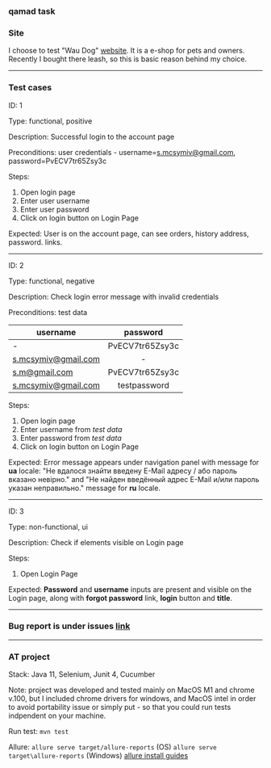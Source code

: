 ### qamad task
### Site
I choose to test "Wau Dog" [website](https://waudog.ua/). It is a e-shop for pets and owners. 
Recently I bought there leash, so this is basic reason behind my choice.  

***
### Test cases
ID: 1 

Type: functional, positive

Description: Successful login to the account page

Preconditions: user credentials - username=s.mcsymiv@gmail.com, password=PvECV7tr65Zsy3c

Steps: 
1. Open login page
2. Enter user username
3. Enter user password
4. Click on login button on Login Page

Expected: User is on the account page, can see orders, history address, password. links.
     
---
ID: 2

Type: functional, negative

Description: Check login error message with invalid credentials

Preconditions: test data
     
| username            | password        |
| --------------------|:---------------:|
| -                   | PvECV7tr65Zsy3c |
| s.mcsymiv@gmail.com | -               |
| s.m@gmail.com       | PvECV7tr65Zsy3c |
| s.mcsymiv@gmail.com | testpassword    |
     
Steps:
1. Open login page
2. Enter username from _test data_
3. Enter password from _test data_
4. Click on login button on Login Page

Expected: Error message appears under navigation panel with message for __ua__ locale:
"Не вдалося знайти введену E-Mail адресу / або пароль вказано невірно." and
"Не найден введённый адрес E-Mail и/или пароль указан неправильно." message for __ru__ locale.

---
ID: 3

Type: non-functional, ui

Description: Check if elements visible on Login page

Steps:
1. Open Login Page

Expected: __Password__ and __username__ inputs are present and visible on the Login page, 
along with __forgot password__ link, __login__ button and __title__.

***
### Bug report is under issues [link](https://github.com/mcsymiv/qamad/issues)

***
### AT project
Stack: Java 11, Selenium, Junit 4, Cucumber

Note: project was developed and tested mainly on MacOS M1 and chrome v.100, 
but I included chrome drivers for windows, and MacOS intel in order to avoid
portability issue or simply put - so that you could run tests indpendent on your machine.

Run test: `mvn test`

Allure: 
`allure serve target/allure-reports` (OS)
`allure serve target\allure-reports` (Windows)
[allure install guides](https://docs.qameta.io/allure/#_installing_a_commandline)

